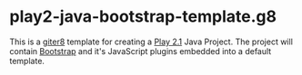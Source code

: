 play2-java-bootstrap-template.g8
================================

This is a [giter8](https://github.com/n8han/giter8) template for creating a [Play 2.1](http://www.playframework.com/)
Java Project. The project will contain [Bootstrap](http://twitter.github.io/bootstrap/index.html) and it's
JavaScript plugins embedded into a default template.
